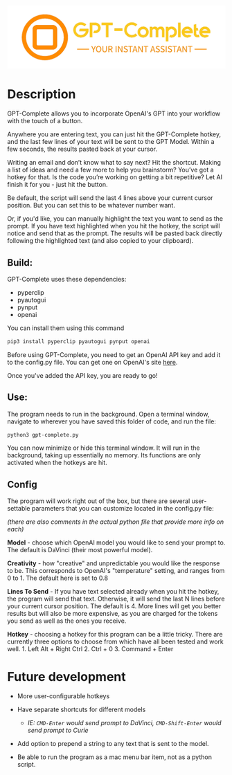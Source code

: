 ![GPT-Complete logo](photos/GPT-Complete-logo-clear-2.png)

# Description
GPT-Complete allows you to incorporate OpenAI's GPT into your workflow with the touch of a button.

Anywhere you are entering text, you can just hit the GPT-Complete hotkey, and the last few lines of your text will be sent to the GPT Model. Within a few seconds, the results pasted back at your cursor.

Writing an email and don’t know what to say next? Hit the shortcut. Making a list of ideas and need a few more to help you brainstorm? You’ve got a hotkey for that. Is the code you’re working on getting a bit repetitive? Let  AI finish it for you - just hit the button.

Be default, the script will send the last 4 lines above your current cursor position. But you can set this to be whatever number want.

Or, if you'd like, you can manually highlight the text you want to send as the prompt. If you have text highlighted when you hit the hotkey, the script will notice and send that as the prompt. The results will be pasted back directly following the highlighted text (and also copied to your clipboard).
## Build:

GPT-Complete uses these dependencies:
- pyperclip
- pyautogui
- pynput
- openai

You can install them using this command

```bash
pip3 install pyperclip pyautogui pynput openai
```

Before using GPT-Complete, you need to get an OpenAI API key and add it to the config.py file. You can get one on OpenAI's site [here](https://openai.com/blog/openai-api/).

Once you've added the API key, you are ready to go!


 ## Use:

The program needs to run in the background. Open a terminal window, navigate to wherever you have saved this folder of code, and run the file:

```py
python3 gpt-complete.py
```


You can now minimize or hide this terminal window. It will run in the background, taking up essentially no memory. Its functions are only activated when the hotkeys are hit.

## Config
The program will work right out of the box, but there are several user-settable parameters that you can customize located in the config.py file:

*(there are also comments in the actual python file that provide more info on each)*

**Model** - choose which OpenAI model you would like to send your prompt to. The default is DaVinci (their most powerful model).

**Creativity** - how "creative" and unpredictable you would like the response to be. This corresponds to OpenAI's "temperature" setting, and ranges from 0 to 1. The default here is set to 0.8

**Lines To Send** - If you have text selected already when you hit the hotkey, the program will send that text. Otherwise, it will send the last N lines before your current cursor position.  The default is 4. More lines will get you better results but will also be more expensive, as you are charged for the tokens you send as well as the ones you receive.

**Hotkey** - choosing a hotkey for this program can be a little tricky. There are currently three options to choose from which have all been tested and work well. 
    1. Left Alt + Right Ctrl
    2. Ctrl + 0
    3. Command + Enter


# Future development

- More user-configurable hotkeys

- Have separate shortcuts for different models 

    - *IE:  `CMD-Enter` would send prompt to DaVinci, `CMD-Shift-Enter` would send prompt to Curie*

- Add option to prepend a string to any text that is sent to the model.

- Be able to run the program as a mac menu bar item, not as a python script.